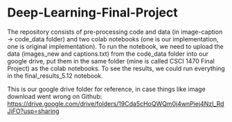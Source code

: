 # Deep-Learning-Final-Project

The repository consists of pre-processing code and data (in image-caption -> code_data folder) and two colab notebooks (one is our implementation, one is original implementation). To run the notebook, we need to upload the data (images_new and captions.txt) from the code_data folder into our google drive, put them in the same folder (mine is called CSCI 1470 Final Project) as the colab notebooks. To see the results, we could run everything in the final_results_5.12 notebook.

This is our google drive folder for reference, in case things like image download went wrong on Github: 
https://drive.google.com/drive/folders/19Cda5cHoQWQm0j4wnPiej4NzI_RdJiFO?usp=sharing
